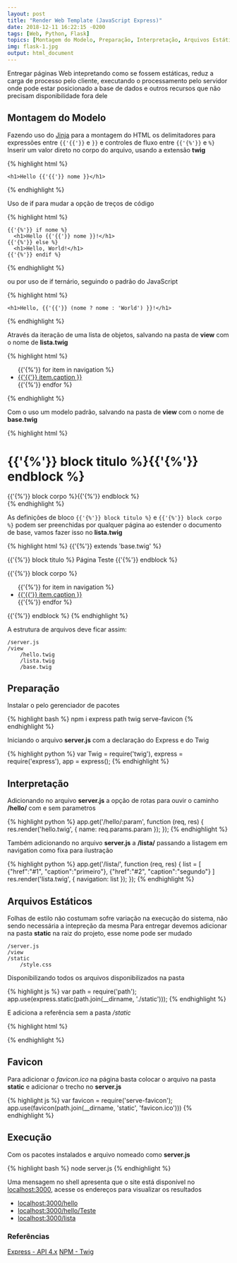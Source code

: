 ```yaml
---
layout: post
title: "Render Web Template (JavaScript Express)"
date: 2018-12-11 16:22:15 -0200
tags: [Web, Python, Flask]
topics: [Montagem do Modelo, Preparação, Interpretação, Arquivos Estáticos, Favicon, Execução]
img: flask-1.jpg
output: html_document
---
```




Entregar páginas Web intepretando como se fossem estáticas, reduz a carga de processo pelo cliente, executando o processamento pelo servidor onde pode estar posicionado a base de dados e outros recursos que não precisam disponibilidade fora dele

## Montagem do Modelo

Fazendo uso do [Jinja](http://jinja.pocoo.org/docs/2.10/templates/) para a montagem do HTML os delimitadores para expressões entre `{{'{{'}}` e `}}` e controles de fluxo entre `{{'{%'}}` e `%}`  
Inserir um valor direto no corpo do arquivo, usando a extensão **twig**


{% highlight html %}
<!doctype html>
	<h1>Hello {{'{{'}} nome }}</h1>
{% endhighlight %}

Uso de if para mudar a opção de treços de código


{% highlight html %}
<!doctype html>
	{{'{%'}} if nome %}
	  <h1>Hello {{'{{'}} nome }}!</h1>
	{{'{%'}} else %}
	  <h1>Hello, World!</h1>
	{{'{%'}} endif %}
{% endhighlight %}

ou por uso de if ternário, seguindo o padrão do JavaScript


{% highlight html %}
<!doctype html>
	<h1>Hello, {{'{{'}} (nome ? nome : 'World') }}!</h1>	
{% endhighlight %}

Através da iteração de uma lista de objetos, salvando na pasta de **view** com o nome de **lista.twig**


{% highlight html %}
<!doctype html>
  <ul id="navigation">
  {{'{%'}} for item in navigation %}
      <li><a href="{{'{{'}} item.href }}">{{'{{'}} item.caption }}</a></li>
  {{'{%'}} endfor %}
  </ul>	
{% endhighlight %}

Com o uso um modelo padrão, salvando na pasta de **view** com o nome de **base.twig**


{% highlight html %}
<!doctype html>
  <h1>{{'{%'}} block titulo %}{{'{%'}} endblock %}</h1>

  <div class="wrapper">
    {{'{%'}} block corpo %}{{'{%'}} endblock %}
  </div>	
{% endhighlight %}

As definições de bloco `{{'{%'}} block titulo %}` e  `{{'{%'}} block corpo %}` podem ser preenchidas por qualquer página ao estender o documento de base, vamos fazer isso no **lista.twig**


{% highlight html %}
{{'{%'}} extends 'base.twig' %}

{{'{%'}} block titulo %}
Página Teste 
{{'{%'}} endblock %}

{{'{%'}} block corpo %}
  <ul id="navigation">
  {{'{%'}} for item in navigation %}
      <li><a href="{{'{{'}} item.href }}">{{'{{'}} item.caption }}</a></li>
  {{'{%'}} endfor %}
  </ul>	
{{'{%'}} endblock %}
{% endhighlight %}

A estrutura de arquivos deve ficar assim: 

```
/server.js
/view
	/hello.twig
	/lista.twig
	/base.twig
```

## Preparação

Instalar o pelo gerenciador de pacotes


{% highlight bash %}
npm i express path twig serve-favicon
{% endhighlight %}

Iniciando o arquivo **server.js** com a declaração do Express e do Twig


{% highlight python %}
var Twig = require('twig'),
	express = require('express'),
	app = express();
{% endhighlight %}

## Interpretação

Adicionando no arquivo **server.js** a opção de rotas para ouvir o caminho **/hello/** com e sem parametros


{% highlight python %}
app.get('/hello/:param', function (req, res) {
	res.render('hello.twig', { name: req.params.param });
});
{% endhighlight %}

Também adicionando no arquivo **server.js** a **/lista/** passando a listagem em navigation como fixa para ilustração


{% highlight python %}
app.get('/lista/', function (req, res) {
    list = [
        {"href":"#1", "caption":"primeiro"},
        {"href":"#2", "caption":"segundo"}
    ]
	res.render('lista.twig', { navigation: list });
});
{% endhighlight %}

## Arquivos Estáticos

Folhas de estilo não costumam sofre variação na execução do sistema, não sendo necessária a intepreção da mesma
Para entregar devemos adicionar na pasta **static** na raiz do projeto, esse nome pode ser mudado

```
/server.js
/view
/static
    /style.css
```

Disponibilizando todos os arquivos disponibilizados na pasta


{% highlight js %}
var path = require('path');
app.use(express.static(path.join(__dirname, './static')));
{% endhighlight %}

E adiciona a referência sem a pasta */static*


{% highlight html %}
<link rel="stylesheet" href="/style.css">
{% endhighlight %}

## Favicon

Para adicionar o *favicon.ico* na página basta colocar o arquivo na pasta **static** e adicionar o trecho no **server.js**


{% highlight js %}
var favicon = require('serve-favicon');
app.use(favicon(path.join(__dirname, 'static', 'favicon.ico')))
{% endhighlight %}

## Execução

Com os pacotes instalados e arquivo nomeado como **server.js**


{% highlight bash %}
node server.js
{% endhighlight %}

Uma mensagem no shell apresenta que o site está disponível no [localhost:3000](localhost:3000), acesse os endereços para visualizar os resultados
* [localhost:3000/hello](localhost:3000/hello)
* [localhost:3000/hello/Teste](localhost:3000/hello/Teste)
* [localhost:3000/lista](localhost:3000/lista)

### Referências

[Express - API 4.x](http://expressjs.com/pt-br/api.html)
[NPM - Twig](https://www.npmjs.com/package/twig)

